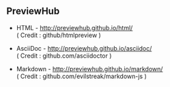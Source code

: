 PreviewHub
------------

- HTML - http://previewhub.github.io/html/  
( Credit : github/htmlpreview )

- AsciiDoc - http://previewhub.github.io/asciidoc/  
( Credit : github.com/asciidoctor )

- Markdown - http://previewhub.github.io/markdown/  
( Credit : github.com/evilstreak/markdown-js )